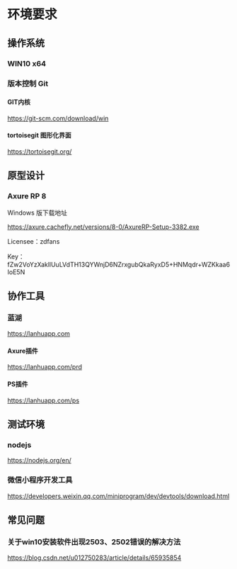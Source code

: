 # 环境要求

## 操作系统

### WIN10 x64

### 版本控制 Git

#### GIT内核

https://git-scm.com/download/win

#### tortoisegit 图形化界面

https://tortoisegit.org/

## 原型设计

### Axure RP 8

Windows 版下载地址

https://axure.cachefly.net/versions/8-0/AxureRP-Setup-3382.exe

Licensee：zdfans

Key：fZw2VoYzXakllUuLVdTH13QYWnjD6NZrxgubQkaRyxD5+HNMqdr+WZKkaa6IoE5N

## 协作工具

### 蓝湖

https://lanhuapp.com

#### Axure插件

https://lanhuapp.com/prd

#### PS插件

https://lanhuapp.com/ps

## 测试环境

### nodejs

https://nodejs.org/en/

### 微信小程序开发工具

https://developers.weixin.qq.com/miniprogram/dev/devtools/download.html

## 常见问题

### 关于win10安装软件出现2503、2502错误的解决方法

https://blog.csdn.net/u012750283/article/details/65935854
